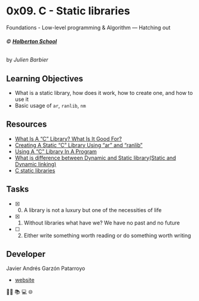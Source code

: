# 0x09. C - Static libraries
Foundations - Low-level programming & Algorithm ― Hatching out

###### :copyright: **[Holberton School](https://www.holbertonschool.com/)**
by _Julien Barbier_

## Learning Objectives
* What is a static library, how does it work, how to create one, and how to use it
* Basic usage of ```ar```, ```ranlib```, ```nm```

## Resources
* [What Is A “C” Library? What Is It Good For?](http://docencia.ac.upc.edu/FIB/USO/Bibliografia/unix-c-libraries.html#what_is_a_library)
* [Creating A Static “C” Library Using “ar” and “ranlib”](http://docencia.ac.upc.edu/FIB/USO/Bibliografia/unix-c-libraries.html#creating_static_archive)
* [Using A “C” Library In A Program](http://docencia.ac.upc.edu/FIB/USO/Bibliografia/unix-c-libraries.html#using_static_archive)
* [What is difference between Dynamic and Static library(Static and Dynamic linking)](https://www.youtube.com/watch?v=eW5he5uFBNM)
* [C static libraries](https://intranet.hbtn.io/concepts/61)

## Tasks
* [x] 0. A library is not a luxury but one of the necessities of life
* [x] 1. Without libraries what have we? We have no past and no future
* [ ] 2. Either write something worth reading or do something worth writing

## Developer
Javier Andrés Garzón Patarroyo
- [website](https://tecnoayuda.co/)

:man_technologist: :books: :computer: :globe_with_meridians:
